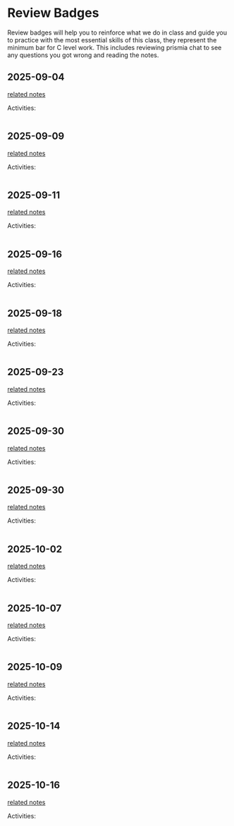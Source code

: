 
# Review Badges


Review badges will help you to reinforce what we do in class and guide you to practice with the most essential skills of this class, they represent the minimum bar for C level work.  This includes reviewing prismia chat to see any questions you got wrong and reading the notes.  



<!-- ## 2024-09-05

[related notes](../notes/2024-09-05)

Activities:
```{include} ../_review/2024-09-05.md
``` -->

## 2025-09-04

[related notes](../notes/2025-09-04)

Activities:
```{include} ../_review/2025-09-04.md
```
## 2025-09-09

[related notes](../notes/2025-09-09)

Activities:
```{include} ../_review/2025-09-09.md
```
## 2025-09-11

[related notes](../notes/2025-09-11)

Activities:
```{include} ../_review/2025-09-11.md
```
## 2025-09-16

[related notes](../notes/2025-09-16)

Activities:
```{include} ../_review/2025-09-16.md
```
## 2025-09-18

[related notes](../notes/2025-09-18)

Activities:
```{include} ../_review/2025-09-18.md
```
## 2025-09-23

[related notes](../notes/2025-09-23)

Activities:
```{include} ../_review/2025-09-23.md
```
## 2025-09-30

[related notes](../notes/2025-09-30)

Activities:
```{include} ../_review/2025-09-30.md
```
## 2025-09-30

[related notes](../notes/2025-09-30)

Activities:
```{include} ../_review/2025-09-30.md
```
## 2025-10-02

[related notes](../notes/2025-10-02)

Activities:
```{include} ../_review/2025-10-02.md
```
## 2025-10-07

[related notes](../notes/2025-10-07)

Activities:
```{include} ../_review/2025-10-07.md
```
## 2025-10-09

[related notes](../notes/2025-10-09)

Activities:
```{include} ../_review/2025-10-09.md
```
## 2025-10-14

[related notes](../notes/2025-10-14)

Activities:
```{include} ../_review/2025-10-14.md
```
## 2025-10-16

[related notes](../notes/2025-10-16)

Activities:
```{include} ../_review/2025-10-16.md
```